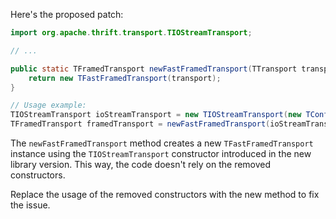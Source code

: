 Here's the proposed patch:

```java
import org.apache.thrift.transport.TIOStreamTransport;

// ...

public static TFramedTransport newFastFramedTransport(TTransport transport) {
    return new TFastFramedTransport(transport);
}

// Usage example:
TIOStreamTransport ioStreamTransport = new TIOStreamTransport(new TConfiguration(), new ByteArrayInputStream(new byte[1024]));
TFramedTransport framedTransport = newFastFramedTransport(ioStreamTransport);
```

The `newFastFramedTransport` method creates a new `TFastFramedTransport` instance using the `TIOStreamTransport` constructor introduced in the new library version. This way, the code doesn't rely on the removed constructors.

Replace the usage of the removed constructors with the new method to fix the issue.